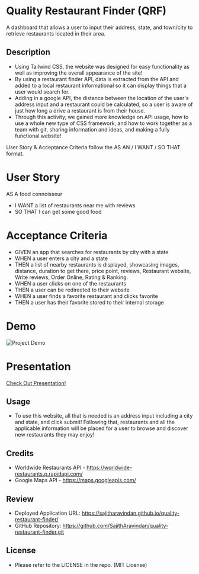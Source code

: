 # Quality Restaurant Finder (QRF)
A dashboard that allows a user to input their address, state, and town/city to retrieve restaurants located in their area.

## Description
- Using Tailwind CSS, the website was designed for easy functionality as well as improving the overall appearance of the site!
- By using a restaurant finder API, data is extracted from the API and added to a local restaurant informational so it can display things that a user would search for.
- Adding in a google API, the distance between the location of the user's address input and a restaurant could be calculated, so a user is aware of just how long a drive a restaurant is from their house.
- Through this activity, we gained more knowledge on API usage, how to use a whole new type of CSS framework, and how to work together as a team with git, sharing information and ideas, and making a fully functional website!

User Story & Acceptance Criteria follow the AS AN / I WANT / SO THAT format.

# User Story
AS A food connoisseur
* I WANT a list of restaurants near me with reviews
* SO THAT I can get some good food

# Acceptance Criteria
* GIVEN an app that searches for restaurants by city with a state
* WHEN a user enters a city and a state
* THEN a list of nearby restaurants is displayed, showcasing images, distance, duration to get there, price point, reviews, Restaurant website, Write reviews, Order Online, Rating & Ranking.
* WHEN a user clicks on one of the restaurants
* THEN a user can be redirected to their website
* WHEN a user finds a favorite restaurant and clicks favorite
* THEN a user has their favorite stored to their internal storage

# Demo

<img src="./assets/imgs/demo.png" alt="Project Demo">

# Presentation
<a href="./Presentation/Presentation Template.pdf" target="_blank">Check Out Presentation!<a>

## Usage

- To use this website, all that is needed is an address input including a city and state, and click submit! Following that, restaurants and all the applicable information will be placed for a user to browse and discover new restaurants they may enjoy!

## Credits
-  Worldwide Restaurants API - https://worldwide-restaurants.p.rapidapi.com/
-  Google Maps API - https://maps.googleapis.com/

## Review
-  Deployed Application URL: https://sajitharavindan.github.io/quality-restaurant-finder/
-  GitHub Repository: https://github.com/SajithAravindan/quality-restaurant-finder.git


## License
- Please refer to the LICENSE in the repo. (MIT License)